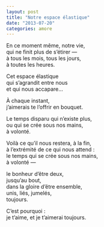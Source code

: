 ```yaml
---
layout: post
title: "Notre espace élastique"
date: "2013-07-20"
categories: amore
---
```


En ce moment même, notre vie,  
qui ne finit plus de s’étirer —  
à tous les mois, tous les jours,  
à toutes les heures.  

Cet espace élastique  
qui s’agrandit entre nous  
et qui nous accapare…  

À chaque instant,  
j’aimerais te l’offrir en bouquet.  

Le temps disparu qui n’existe plus,  
ou qui se crée sous nos mains,  
à volonté.  

Voilà ce qu’il nous restera, à la fin,  
à l’extrémité de ce qui nous attend :  
le temps qui se crée sous nos mains,  
à volonté —  

le bonheur d’être deux,  
jusqu’au bout,  
dans la gloire d’être ensemble,  
unis, liés, jumelés,  
toujours.  

C’est pourquoi :  
je t’aime, et je t’aimerai toujours.  
